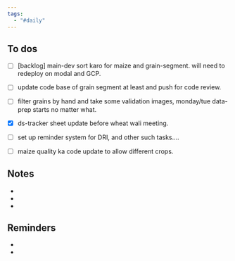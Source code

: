 ```yaml
---
tags:
  - "#daily"
---
```

## To dos
- [ ] [backlog] main-dev sort karo for maize and grain-segment. will need to redeploy on modal and GCP.
- [ ] update code base of grain segment at least and push for code review.
- [ ] filter grains by hand and take some validation images, monday/tue data-prep starts no matter what.
- [x] ds-tracker sheet update before wheat wali meeting.
- [ ] set up reminder system for DRI, and other such tasks....
- [ ] maize quality ka code update to allow different crops.


## Notes
- 
- 
- 

## Reminders
- 
- 
